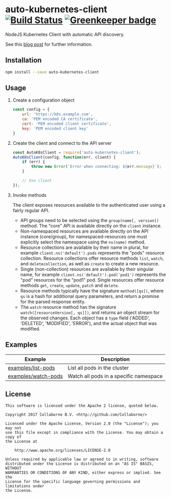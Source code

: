 # auto-kubernetes-client [![Build Status](https://travis-ci.org/Collaborne/auto-kubernetes-client.svg?branch=master)](https://travis-ci.org/Collaborne/auto-kubernetes-client) [![Greenkeeper badge](https://badges.greenkeeper.io/Collaborne/auto-kubernetes-client.svg)](https://greenkeeper.io/)

NodeJS Kubernetes Client with automatic API discovery.

See this [blog post](https://medium.com/collaborne-engineering/keep-pace-with-kubernetes-nodejs-client-b87a8b175b7b) for further information.

## Installation

```sh
npm install --save auto-kubernetes-client
```

## Usage

1. Create a configuration object

   ```js
   const config = {
       url: 'https://k8s.example.com',
       ca: 'PEM encoded CA certificate',
       cert: 'PEM encoded client certificate',
       key: 'PEM encoded client key'
   }
   ```

2. Create the client and connect to the API server

   ```js
   const AutoK8sClient = require('auto-kubernetes-client');
   AutoK8sClient(config, function(err, client) {
       if (err) {
           throw new Error(`Error when connecting: ${err.message}`);
       }

       // Use client
   });
   ```

3. Invoke methods

   The client exposes resources available to the authenticated user using a fairly regular API.

   - API groups need to be selected using the `group(name[, version])` method. The "core" API is available
     directly on the `client` instance.
   - Non-namespaced resources are available directly on the API instance (core/group), for namespaced-resources
     one must explicitly select the namespace using the `ns(name)` method.
   - Resource collections are available by their name in plural, for example `client.ns('default').pods` represents
     the "pods" resource collection.
     Resource collections offer resource methods `list`, `watch`, and `deletecollection`, as well as `create` to create a new resource.
   - Single (non-collection) resources are available by their singular name, for example `client.ns('default').pod('pod1')`
     represents the "pod" resources for the "pod1" pod.
     Single resources offer resource methods `get`, `create`, `update`, `patch` and `delete`.
   - Resource methods typically have the signature `method([qs])`, where `qs` is a hash for additional query parameters,
     and return a promise for the parsed response entity.
   - The `watch` resource method has the signature `watch([resourceVersion[, qs]])`, and returns an object stream for the observed changes.
     Each object has a `type` field ('ADDED', 'DELETED', 'MODIFIED', 'ERROR'), and the actual object that was modified.

## Examples

| Example | Description
|---------|------------
|[examples/list-pods](./examples/list-pods)|List all pods in the cluster
|[examples/watch-pods](./examples/watch-pods)|Watch all pods in a specific namespace

## License

    This software is licensed under the Apache 2 license, quoted below.

    Copyright 2017 Collaborne B.V. <http://github.com/Collaborne/>

    Licensed under the Apache License, Version 2.0 (the "License"); you may not
    use this file except in compliance with the License. You may obtain a copy of
    the License at

        http://www.apache.org/licenses/LICENSE-2.0

    Unless required by applicable law or agreed to in writing, software
    distributed under the License is distributed on an "AS IS" BASIS, WITHOUT
    WARRANTIES OR CONDITIONS OF ANY KIND, either express or implied. See the
    License for the specific language governing permissions and limitations under
    the License.
